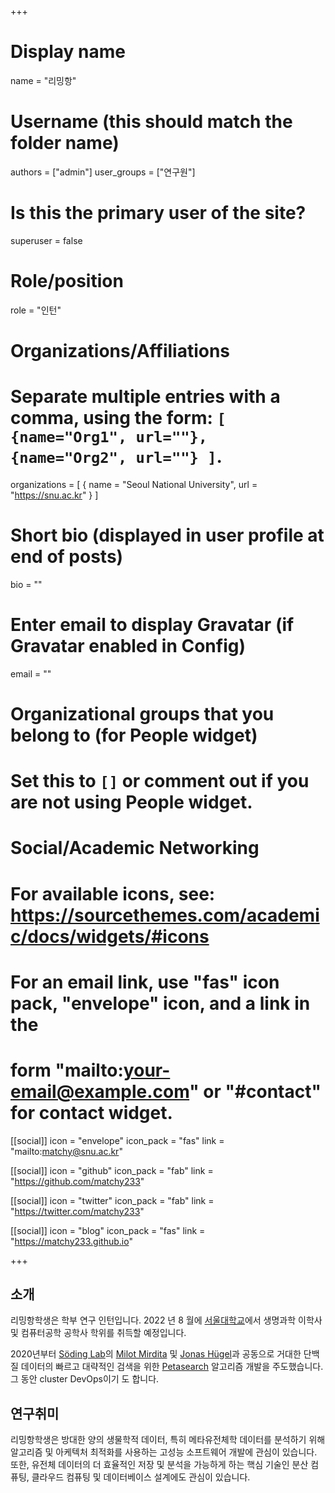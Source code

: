 +++

# Display name
name = "리밍항"

# Username (this should match the folder name)
authors = ["admin"]
user_groups = ["연구원"]
# Is this the primary user of the site?
superuser = false

# Role/position
role = "인턴"

# Organizations/Affiliations
#   Separate multiple entries with a comma, using the form: `[ {name="Org1", url=""}, {name="Org2", url=""} ]`.
organizations = [ { name = "Seoul National University", url = "https://snu.ac.kr" } ]

# Short bio (displayed in user profile at end of posts)
bio = ""

# Enter email to display Gravatar (if Gravatar enabled in Config)
email = ""


# Organizational groups that you belong to (for People widget)
#   Set this to `[]` or comment out if you are not using People widget.


# Social/Academic Networking
# For available icons, see: https://sourcethemes.com/academic/docs/widgets/#icons
#   For an email link, use "fas" icon pack, "envelope" icon, and a link in the
#   form "mailto:your-email@example.com" or "#contact" for contact widget.

[[social]]
  icon = "envelope"
  icon_pack = "fas"
  link = "mailto:matchy@snu.ac.kr"

[[social]]
  icon = "github"
  icon_pack = "fab"
  link = "https://github.com/matchy233"

[[social]]
  icon = "twitter"
  icon_pack = "fab"
  link = "https://twitter.com/matchy233"

[[social]]
  icon = "blog"
  icon_pack = "fas"
  link = "https://matchy233.github.io"

+++

## 소개

리밍항학생은 학부 연구 인턴입니다. 2022 년 8 월에 [서울대학교](https://snu.ac.kr/)에서 생명과학 이학사 및 컴퓨터공학 공학사 학위를 취득할 예정입니다.

2020년부터 [Söding Lab](https://www.mpibpc.mpg.de/soeding)의 [Milot Mirdita](https://github.com/milot-mirdita) 및 [Jonas Hügel](https://github.com/JonasHuegel)과 공동으로 거대한 단백질 데이터의 빠르고 대략적인 검색을 위한 [Petasearch](https://github.com/steineggerlab/Petasearch) 알고리즘 개발을 주도했습니다. 그 동안 cluster DevOps이기 도 합니다.

## 연구취미

리밍항학생은 방대한 양의 생물학적 데이터, 특히 메타유전체학 데이터를 분석하기 위해 알고리즘 및 아케텍처 최적화를 사용하는 고성능 소프트웨어 개발에 관심이 있습니다. 또한, 유전체 데이터의 더 효율적인 저장 및 분석을 가능하게 하는 핵심 기술인 분산 컴퓨팅, 클라우드 컴퓨팅 및 데이터베이스 설계에도 관심이 있습니다.
